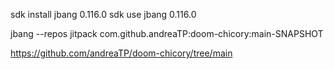 
sdk install jbang 0.116.0
sdk use jbang 0.116.0

jbang --repos jitpack com.github.andreaTP:doom-chicory:main-SNAPSHOT

https://github.com/andreaTP/doom-chicory/tree/main